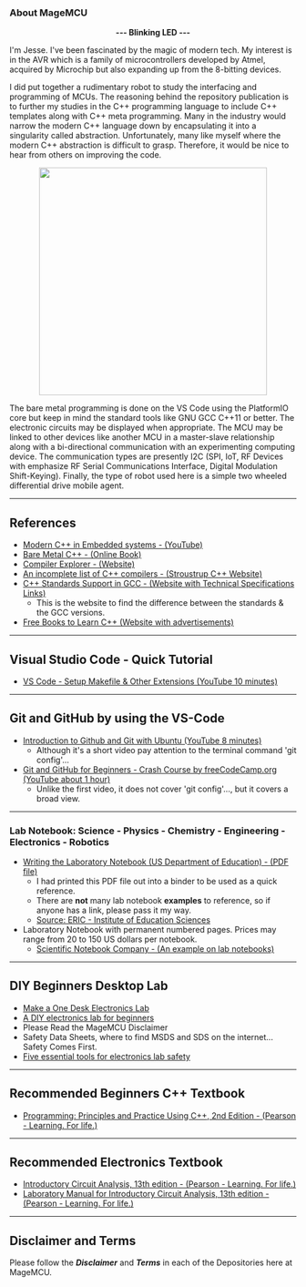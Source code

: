 ### About MageMCU

<p align="center">
	<strong>--- Blinking LED ---</strong>
</p>

I'm Jesse. I've been fascinated by the magic of modern tech. My interest is in the AVR which is a family of microcontrollers developed by Atmel, acquired by Microchip but also expanding up from the 8-bitting devices.

I did put together a rudimentary robot to study the interfacing and programming of MCUs. The reasoning behind the repository publication is to further my studies in the C++ programming language to include C++ templates along with C++ meta programming. Many in the industry would narrow the modern C++ language down by encapsulating it into a singularity called abstraction. Unfortunately, many like myself where the modern C++ abstraction is difficult to grasp. Therefore, it would be nice to hear from others on improving the code. 

<p align="center">
	<img src="https://user-images.githubusercontent.com/87388066/192183593-076dc5a1-4fb2-4893-b88e-f223ffb8636a.jpg" width="400" />
</p>

The bare metal programming is done on the VS Code using the PlatformIO core but keep in mind the standard tools like GNU GCC C++11 or better. The electronic circuits may be displayed when appropriate. The MCU may be linked to other devices like another MCU in a master-slave relationship along with a bi-directional communication with an experimenting computing device. The communication types are presently I2C (SPI, IoT, RF Devices with emphasize RF Serial Communications Interface, Digital Modulation Shift-Keying). Finally, the type of robot used here is a simple two wheeled differential drive mobile agent.

<hr>

## References

- [Modern C++ in Embedded systems - (YouTube)](https://www.youtube.com/watch?v=1l2g2dAobXA)
- [Bare Metal C++ - (Online Book)](https://alex-robenko.gitbook.io/bare_metal_cpp/)
- [Compiler Explorer - (Website)](https://godbolt.org/)
- [An incomplete list of C++ compilers - (Stroustrup C++ Website)](https://stroustrup.com/compilers.html)
- [C++ Standards Support in GCC - (Website with Technical Specifications Links)](https://gcc.gnu.org/projects/cxx-status.html)
  - This is the website to find the difference between the standards & the GCC versions.
- [Free Books to Learn C++ (Website with advertisements)](https://www.linuxlinks.com/excellent-free-books-learn-c-plus-plus/)

<hr>

## Visual Studio Code - Quick Tutorial

- [VS Code - Setup Makefile & Other Extensions (YouTube 10 minutes)](https://www.youtube.com/watch?v=whQQF4kVjPY)

<hr>

## Git and GitHub by using the VS-Code

- [Introduction to Github and Git with Ubuntu (YouTube 8 minutes)](https://www.youtube.com/watch?v=_kAV059yZ_s)
  - Although it's a short video pay attention to the terminal command 'git config'...
- [Git and GitHub for Beginners - Crash Course by freeCodeCamp.org (YouTube about 1 hour)](https://www.youtube.com/watch?v=RGOj5yH7evk)
  - Unlike the first video, it does not cover 'git config'..., but it covers a broad view.

<hr>

### Lab Notebook: Science - Physics - Chemistry - Engineering - Electronics - Robotics

- [Writing the Laboratory Notebook (US Department of Education) - (PDF file)](https://files.eric.ed.gov/fulltext/ED344734.pdf)
     - I had printed this PDF file out into a binder to be used as a quick reference.
     - There are **not** many lab notebook **examples** to reference, so if anyone has a link, please pass it my way.
     - [Source: ERIC - Institute of Education Sciences](https://ed.gov)
- Laboratory Notebook with permanent numbered pages. Prices may range from 20 to 150 US dollars per notebook.
   - [Scientific Notebook Company - (An example on lab notebooks)](https://snco.com)

<hr>

## DIY Beginners Desktop Lab

- [Make a One Desk Electronics Lab](https://www.instructables.com/Make-a-One-Desk-Electronics-Lab-in-a-Small-Place-f/)
- [A DIY electronics lab for beginners](https://thesmarthomejourney.com/2020/10/12/diy-electronics-lab-desk/)
- Please Read the MageMCU Disclaimer
- Safety Data Sheets, where to find MSDS and SDS on the internet... Safety Comes First.
- [Five essential tools for electronics lab safety](https://www.arrow.com/en/research-and-events/articles/five-essential-safety-products-for-every-electronics-lab)

<hr>

## Recommended Beginners C++ Textbook

- [Programming: Principles and Practice Using C++, 2nd Edition - (Pearson - Learning. For life.)](https://www.pearson.com/us/higher-education/program/Stroustrup-Programming-Principles-and-Practice-Using-C-2nd-Edition/PGM270453.html)

<hr>

## Recommended Electronics Textbook

- [Introductory Circuit Analysis, 13th edition - (Pearson - Learning. For life.)](https://www.pearson.com/store/p/introductory-circuit-analysis/P100001202025/9780133923605)
- [Laboratory Manual for Introductory Circuit Analysis, 13th edition - (Pearson - Learning. For life.)](https://www.pearson.com/store/p/introductory-circuit-analysis/P100001202025/9780133923780?tab=overview)

<hr>

## Disclaimer and Terms

Please follow the ***Disclaimer*** and ***Terms*** in each of the Depositories here at MageMCU.

